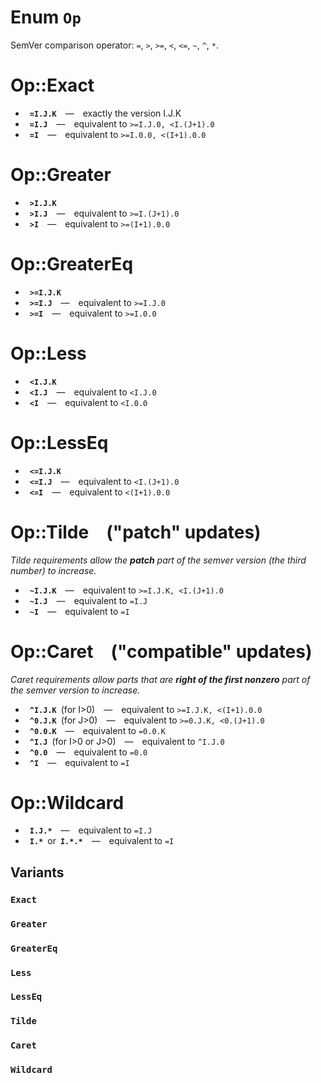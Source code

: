 # Enum `Op`

SemVer comparison operator: `=`, `>`, `>=`, `<`, `<=`, `~`, `^`, `*`.
# Op::Exact
- &ensp;**`=I.J.K`**&emsp;&mdash;&emsp;exactly the version I.J.K
- &ensp;**`=I.J`**&emsp;&mdash;&emsp;equivalent to `>=I.J.0, <I.(J+1).0`
- &ensp;**`=I`**&emsp;&mdash;&emsp;equivalent to `>=I.0.0, <(I+1).0.0`
# Op::Greater
- &ensp;**`>I.J.K`**
- &ensp;**`>I.J`**&emsp;&mdash;&emsp;equivalent to `>=I.(J+1).0`
- &ensp;**`>I`**&emsp;&mdash;&emsp;equivalent to `>=(I+1).0.0`
# Op::GreaterEq
- &ensp;**`>=I.J.K`**
- &ensp;**`>=I.J`**&emsp;&mdash;&emsp;equivalent to `>=I.J.0`
- &ensp;**`>=I`**&emsp;&mdash;&emsp;equivalent to `>=I.0.0`
# Op::Less
- &ensp;**`<I.J.K`**
- &ensp;**`<I.J`**&emsp;&mdash;&emsp;equivalent to `<I.J.0`
- &ensp;**`<I`**&emsp;&mdash;&emsp;equivalent to `<I.0.0`
# Op::LessEq
- &ensp;**`<=I.J.K`**
- &ensp;**`<=I.J`**&emsp;&mdash;&emsp;equivalent to `<I.(J+1).0`
- &ensp;**`<=I`**&emsp;&mdash;&emsp;equivalent to `<(I+1).0.0`
# Op::Tilde&emsp;("patch" updates)
*Tilde requirements allow the **patch** part of the semver version (the third number) to increase.*
- &ensp;**`~I.J.K`**&emsp;&mdash;&emsp;equivalent to `>=I.J.K, <I.(J+1).0`
- &ensp;**`~I.J`**&emsp;&mdash;&emsp;equivalent to `=I.J`
- &ensp;**`~I`**&emsp;&mdash;&emsp;equivalent to `=I`
# Op::Caret&emsp;("compatible" updates)
*Caret requirements allow parts that are **right of the first nonzero** part of the semver version to increase.*
- &ensp;**`^I.J.K`**&ensp;(for I\>0)&emsp;&mdash;&emsp;equivalent to `>=I.J.K, <(I+1).0.0`
- &ensp;**`^0.J.K`**&ensp;(for J\>0)&emsp;&mdash;&emsp;equivalent to `>=0.J.K, <0.(J+1).0`
- &ensp;**`^0.0.K`**&emsp;&mdash;&emsp;equivalent to `=0.0.K`
- &ensp;**`^I.J`**&ensp;(for I\>0 or J\>0)&emsp;&mdash;&emsp;equivalent to `^I.J.0`
- &ensp;**`^0.0`**&emsp;&mdash;&emsp;equivalent to `=0.0`
- &ensp;**`^I`**&emsp;&mdash;&emsp;equivalent to `=I`
# Op::Wildcard
- &ensp;**`I.J.*`**&emsp;&mdash;&emsp;equivalent to `=I.J`
- &ensp;**`I.*`**&ensp;or&ensp;**`I.*.*`**&emsp;&mdash;&emsp;equivalent to `=I`

## Variants

### `Exact`

### `Greater`

### `GreaterEq`

### `Less`

### `LessEq`

### `Tilde`

### `Caret`

### `Wildcard`

